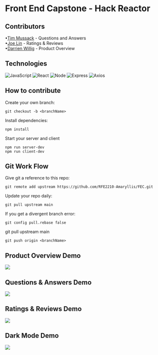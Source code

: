 # Front End Capstone - Hack Reactor

## Contributors<br />
•[Tim Mussack](https://github.com/timmussack) - Questions and Answers<br />
   •[Joe Lin](https://github.com/joelinnn) - Ratings & Reviews<br />
   •[Darrien Willig](https://github.com/darrienwillig) - Product Overview<br />

## Technologies
![JavaScript](https://img.shields.io/badge/JavaScript-F7DF1E?style=for-the-badge&logo=javascript&logoColor=black)
![React](https://img.shields.io/badge/-React-61DAFB?logo=react&logoColor=white&style=for-the-badge)
![Node](https://img.shields.io/badge/-Node-9ACD32?logo=node.js&logoColor=white&style=for-the-badge)
![Express](https://img.shields.io/badge/-Express-DCDCDC?logo=express&logoColor=black&style=for-the-badge)
![Axios](https://img.shields.io/badge/-Axios-671ddf?logo=axios&logoColor=black&style=for-the-badge)

## How to contribute
Create your own branch:

    git checkout -b <branchName>

Install dependencies:

    npm install

Start your server and client

    npm run server-dev
    npm run client-dev

## Git Work Flow

Give git a reference to this repo:

    git remote add upstream https://github.com/RFE2210-Amaryllis/FEC.git

Update your repo daily:

    git pull upstream main

If you get a divergent branch error:

    git config pull.rebase false

git pull upstream main

    git push origin <branchName>
    
## Product Overview Demo
<img src='https://res.cloudinary.com/dfxzjeut8/video/upload/c_scale,h_402,w_758/v1671297664/REALLY_SUPER_FAST_PO_DEMO_bcnegz.gif'/>

## Questions & Answers Demo
<img src='https://res.cloudinary.com/dfxzjeut8/video/upload/c_scale,h_402,w_758/v1671292667/Fast_QA_Demo_tmejzu.gif'/>

## Ratings & Reviews Demo
<img src='https://res.cloudinary.com/dfxzjeut8/video/upload/c_scale,h_402,w_758/v1671293953/Fast_RR_Demo_teku9h.gif'/>

## Dark Mode Demo
<img src='https://res.cloudinary.com/dfxzjeut8/video/upload/c_scale,h_402,w_758/v1671293933/Dark_Mode_Demo_vbpoey.gif'/>
